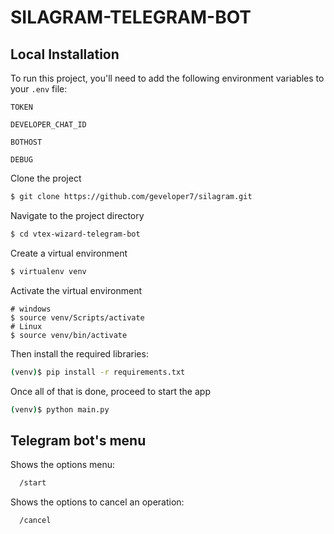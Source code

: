 # SILAGRAM-TELEGRAM-BOT

## Local Installation

To run this project, you'll need to add the following environment variables to your `.env` file:

`TOKEN`

`DEVELOPER_CHAT_ID`

`BOTHOST`

`DEBUG`

Clone the project

```bash
$ git clone https://github.com/geveloper7/silagram.git
```

Navigate to the project directory

```bash
$ cd vtex-wizard-telegram-bot
```

Create a virtual environment

```sh
$ virtualenv venv
```

Activate the virtual environment

```
# windows
$ source venv/Scripts/activate
# Linux
$ source venv/bin/activate
```

Then install the required libraries:

```sh
(venv)$ pip install -r requirements.txt
```

Once all of that is done, proceed to start the app

```bash
(venv)$ python main.py
```

## Telegram bot's menu

Shows the options menu:

```bash
  /start
```

Shows the options to cancel an operation:

```bash
  /cancel
```

